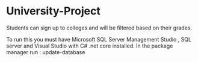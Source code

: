 # University-Project

Students can sign up to colleges and will be filtered based on their grades.

To run this you must have Microsoft SQL Server Management Studio , SQL server  and Visual Studio with C# .net core installed.
In the package manager run : update-database 

